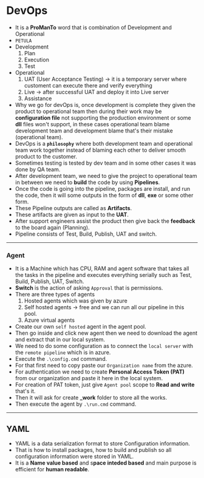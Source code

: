 # DevOps
* It is a **ProManTo** word that is combination of Development and Operational
* `PETULA`
* Development 
    1. Plan 
    2. Execution 
    3. Test
* Operational 
    1. UAT (User Acceptance Testing) -> it is a temporary server where customent can execute there and verify everything
    2. Live -> after successful UAT and deploy it into Live server
    3. Assistance
* Why we go for devOps is, once development is complete they given the product to operational team then during their work may be **configuration file** not supporting the production environment or some **dll** files won't support, in these cases operational team blame development team and development blame that's their mistake (operational team).
* DevOps is a **`philosophy`** where both development team and operational team work together instead of blaming each other to deliver smooth product to the customer.
* Sometimes testing is tested by dev team and in some other cases it was done by QA team.
* After development team, we need to give the project to operational team in between we need to **build** the code by using **Pipelines**.
* Once the code is going into the pipeline, packages are install, and run the code, then it will some outputs in the form of **dll**, **exe** or some other form.
* These Pipeline outputs are called as **Artifacts**.
* These artifacts are given as input to the **UAT**.
* After support engineers assist the product then give back the **feedback** to the board again (Planning).
* Pipeline consists of Test, Build, Publish, UAT and switch.
---------------------------------------------------------
### Agent
* It is a Machine which has CPU, RAM and agent software that takes all the tasks in the pipeline and executes everything serially such as Test, Build, Publish, UAT, Switch.
* **Switch** is the action of asking `Approval` that is permissions.
* There are three types of agents 
    1. Hosted agents which was given by azure
    2. Self hosted agents -> free and we can run all our pipeline in this pool.
    3. Azure virtual agents
* Create our own `self hosted` agent in the agent pool.
* Then go inside and click new agent then we need to download the agent and extract that in our local system.
* We need to do some configuration as to connect the `local server` with the `remote pipeline` which is in azure.
* Execute the `.\config.cmd` command.
* For that first need to copy paste our `Organization name` from the azure.
* For authentication we need to create **Personal Access Token (PAT)** from our organization and paste it here in the local system.
* For creation of PAT token, just give `Agent pool` scope to **Read and write** that's it.
* Then it will ask for create **_work** folder to store all the works.
* Then execute the agent by `.\run.cmd` command.

----------------------------------------------------------------------
## YAML
* YAML is a data serialization format to store Configuration information.
* That is how to install packages, how to build and publish so all configuration information were stored in YAML.
* It is a **Name value based** and s**pace inteded based** and main purpose is efficient for **human readable**.